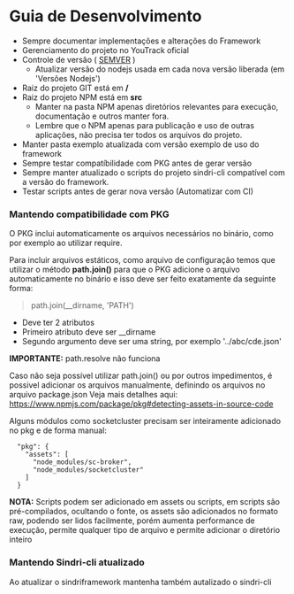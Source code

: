 # Guia de Desenvolvimento


* Sempre documentar implementações e alterações do Framework
* Gerenciamento do projeto no YouTrack oficial
* Controle de versão ( [SEMVER](https://semver.org/lang/pt-BR/) )
  * Atualizar versão do nodejs usada em cada nova versão liberada (em 'Versões Nodejs')
* Raiz do projeto GIT está em **/**
* Raiz do projeto NPM está em **src**
  * Manter na pasta NPM apenas diretórios relevantes para execução, documentação e outros manter fora.
  * Lembre que o NPM apenas para publicação e uso de outras aplicações, não precisa ter todos os arquivos do projeto.
* Manter pasta exemplo atualizada com versão exemplo de uso do framework
* Sempre testar compatíbilidade com PKG antes de gerar versão
* Sempre manter atualizado o scripts do projeto sindri-cli compatível com a versão do framework.
* Testar scripts antes de gerar nova versão (Automatizar com CI)

### Mantendo compatibilidade com PKG

O PKG inclui automaticamente os arquivos necessários no binário, como por exemplo ao utilizar require.

Para incluir arquivos estáticos, como arquivo de configuração temos que utilizar o método **path.join()** para que o PKG
adicione o arquivo automaticamente no binário e isso deve ser feito exatamente da seguinte forma:

> path.join(__dirname, 'PATH')

* Deve ter 2 atributos
* Primeiro atributo deve ser __dirname
* Segundo argumento deve ser uma string, por exemplo '../abc/cde.json'

**IMPORTANTE:** path.resolve não funciona

Caso não seja possível utilizar path.join() ou por outros impedimentos, é possivel adicionar os arquivos manualmente,
definindo os arquivos no arquivo package.json Veja mais detalhes aqui:
https://www.npmjs.com/package/pkg#detecting-assets-in-source-code


Alguns módulos como socketcluster precisam ser inteiramente adicionado no pkg e de forma manual:

```
  "pkg": {
    "assets": [
      "node_modules/sc-broker",
      "node_modules/socketcluster"
    ]
  }
```

**NOTA:** Scripts podem ser adicionado em assets ou scripts, em scripts são pré-compilados, ocultando o fonte, os assets
são adicionados no formato raw, podendo ser lidos facilmente, porém aumenta performance de execução, permite qualquer
tipo de arquivo e permite adicionar o diretório inteiro

### Mantendo Sindri-cli atualizado

Ao atualizar o sindriframework mantenha também autalizado o sindri-cli
